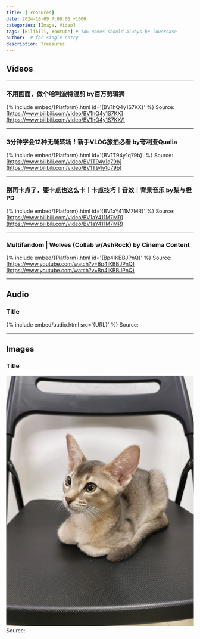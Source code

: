 ```yaml
---
title: [Treasures]
date: 2024-10-09 7:00:00 +1000
categories: [Image, Video]
tags: [Bilibili, Youtube] # TAG names should always be lowercase
author:  # for single entry
description: Treasures
---
```


## Videos

---
  ### 不用画面，做个哈利波特混剪 by百万剪辑狮
{% include embed/{Platform}.html id='{BV1hQ4y1S7KX}' %}
   Source: [https://www.bilibili.com/video/BV1hQ4y1S7KX](https://www.bilibili.com/video/BV1hQ4y1S7KX/)

---
  ### 3分钟学会12种无缝转场！新手VLOG旅拍必看 by夸利亚Qualia
{% include embed/{Platform}.html id='{BV1T94y1q79b}' %}
   Source: [https://www.bilibili.com/video/BV1T94y1q79b](https://www.bilibili.com/video/BV1T94y1q79b)

---
  ### 别再卡点了，要卡点也这么卡｜卡点技巧｜音效｜背景音乐 by梨与橙PD
{% include embed/{Platform}.html id='{BV1aY411M7MR}' %}
   Source: [https://www.bilibili.com/video/BV1aY411M7MR](https://www.bilibili.com/video/BV1aY411M7MR)

---
  ### Multifandom | Wolves (Collab w/AshRock) by Cinema Content
{% include embed/{Platform}.html id='{Bp4IKBBJPnQ}' %}
   Source: [https://www.youtube.com/watch?v=Bp4IKBBJPnQ](https://www.youtube.com/watch?v=Bp4IKBBJPnQ)

---
## Audio
  ### Title
{% include embed/audio.html src='{URL}' %}
   Source: 

---
## Images
  ### Title
<div class="pswp-gallery" id="my-gallery">
  <a href="/assets/img/Dobby/IMG_5995.JPG">
    <img src="/assets/img/Dobby/IMG_5995.JPG" alt="item">
  </a>
</div>
  Source: 
